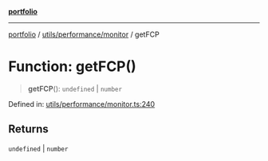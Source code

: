 [**portfolio**](../../../../README.md)

***

[portfolio](../../../../modules.md) / [utils/performance/monitor](../README.md) / getFCP

# Function: getFCP()

> **getFCP**(): `undefined` \| `number`

Defined in: [utils/performance/monitor.ts:240](https://github.com/tnorlund/Portfolio/blob/e2e65d921c784326e38f27c05f54d29ef6858c01/portfolio/utils/performance/monitor.ts#L240)

## Returns

`undefined` \| `number`
